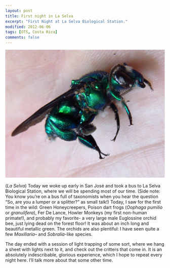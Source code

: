 ```yaml
---
layout: post
title: First night in La Selva
excerpt: "First Night at La Selva Biological Station."
modified: 2012-06-06
tags: [OTS, Costa Rica]
comments: false
---
```

![green bee](/images/img_0112-euglossine-bee.jpg)

(*La Selva*) Today we woke up early in San José and took a bus to La Selva Biological Station, where we will be spending most of our time. (Side note: You know you’re on a bus full of taxonomists when you hear the question “So, are you a lumper or a splitter?” as small talk!) Today, I saw for the first time in the wild: Green Honeycreepers, Poison dart frogs (*Oophaga pumilio* or *granulifera*), Fer De Lance, Howler Monkeys (my first non-human primate!), and probably my favorite- a very large male Euglossine orchid bee, just lying dead on the forest floor! It was about an inch long and beautiful metallic green. The orchids are also plentiful: I have seen quite a few *Maxillaria*– and *Sobralia*-like species.

The day ended with a session of light trapping of some sort, where we hang a sheet with lights next to it, and check out the critters that come in. It is an absolutely indescribable, glorious experience, which I hope to repeat every night here. I’ll talk more about that some other time.
